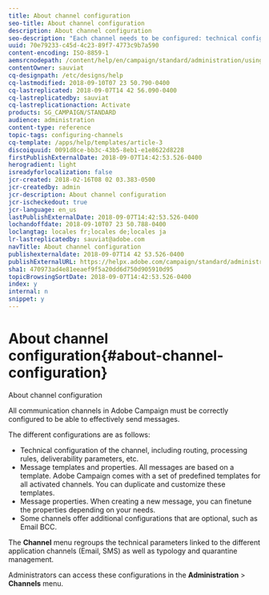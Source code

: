 ```yaml
---
title: About channel configuration
seo-title: About channel configuration
description: About channel configuration
seo-description: "Each channel needs to be configured: technical configuration, message properties and templates."
uuid: 70e79233-c45d-4c23-89f7-4773c9b7a590
content-encoding: ISO-8859-1
aemsrcnodepath: /content/help/en/campaign/standard/administration/using/about-channel-configuration
contentOwner: sauviat
cq-designpath: /etc/designs/help
cq-lastmodified: 2018-09-10T07 23 50.790-0400
cq-lastreplicated: 2018-09-07T14 42 56.090-0400
cq-lastreplicatedby: sauviat
cq-lastreplicationaction: Activate
products: SG_CAMPAIGN/STANDARD
audience: administration
content-type: reference
topic-tags: configuring-channels
cq-template: /apps/help/templates/article-3
discoiquuid: 0091d8ce-bb3c-43b5-8eb1-e1e8622d8228
firstPublishExternalDate: 2018-09-07T14:42:53.526-0400
herogradient: light
isreadyforlocalization: false
jcr-created: 2018-02-16T08 02 03.383-0500
jcr-createdby: admin
jcr-description: About channel configuration
jcr-ischeckedout: true
jcr-language: en_us
lastPublishExternalDate: 2018-09-07T14:42:53.526-0400
lochandoffdate: 2018-09-10T07 23 50.788-0400
loclangtag: locales fr;locales de;locales ja
lr-lastreplicatedby: sauviat@adobe.com
navTitle: About channel configuration
publishexternaldate: 2018-09-07T14 42 53.526-0400
publishExternalURL: https://helpx.adobe.com/campaign/standard/administration/using/about-channel-configuration.html
sha1: 470973ad4e81eeaef9f5a20dd6d750d905910d95
topicBrowsingSortDate: 2018-09-07T14:42:53.526-0400
index: y
internal: n
snippet: y
---
```


# About channel configuration{#about-channel-configuration}

About channel configuration

All communication channels in Adobe Campaign must be correctly configured to be able to effectively send messages.

The different configurations are as follows:

* Technical configuration of the channel, including routing, processing rules, deliverability parameters, etc.
* Message templates and properties. All messages are based on a template. Adobe Campaign comes with a set of predefined templates for all activated channels. You can duplicate and customize these templates.
* Message properties. When creating a new message, you can finetune the properties depending on your needs.
* Some channels offer additional configurations that are optional, such as Email BCC.

The **Channel** menu regroups the technical parameters linked to the different application channels (Email, SMS) as well as typology and quarantine management.

Administrators can access these configurations in the **Administration** > **Channels** menu.
